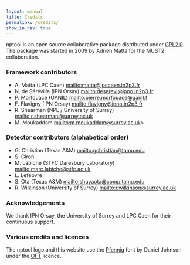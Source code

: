 ```yaml
---
layout: manual 
title: Credits
permalink: /credits/
show_in_nav: true
---
```


nptool is an open source collaborative package distributed under [GPL2.0][gpl2].
The package was started in 2009 by Adrien Matta for the MUST2 collaboration.

### Framework contributors

* A. Matta (LPC Caen) <mailto:matta@lpccaen.in2p3.fr>
* N. de Séréville (IPN Orsay) <mailto:deserevi@ipno.in2p3.fr>
* P. Morfouace (GANIL) <mailto:pierre.morfouace@ganil.f>
* F. Flavigny (IPN Orsay) <mailto:flavigny@ipno.in2p3.fr>
* R. Shearman (NPL / University of Surrey) <mailto:r.shearman@surrey.ac.uk>
* M. Moukaddam <mailto:m.moukaddam@surrey.ac.uk>>
 
### Detector contributors (alphabetical order)
* G. Christian (Texas A&M) <mailto:gchristian@tamu.edu>
* S. Giron
* M. Labiche (STFC Daresbury Laboratory) <mailto:marc.labiche@stfc.ac.uk>
* L. Lefebvre
* S. Ota (Texas A&M) <mailto:shuyaota@comp.tamu.edu>
* R. Wilkinson (University of Surrey) <mailto:r.wilkinson@surrey.ac.uk>

### Acknowledgements

We thank IPN Orsay, the University of Surrey and LPC Caen for their continuous support.

### Various credits and licences

The nptool logo and this website use the [Pfennig][pfennig] font by Daniel Johnson under the [OFT][oft] licence.

[oft]: http://scripts.sil.org/cms/scripts/page.php?site_id=nrsi&id=OFL
[pfennig]: http://openfontlibrary.org/en/font/pfennig
[gpl2]: http://www.gnu.org/licenses/old-licenses/gpl-2.0.en.html
